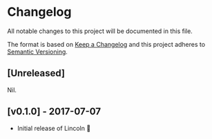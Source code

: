 # Changelog

All notable changes to this project will be documented in this file.

The format is based on [Keep a Changelog](http://keepachangelog.com/) and this project adheres to [Semantic Versioning](http://semver.org/).

## [Unreleased]

Nil.

## [v0.1.0] - 2017-07-07

- Initial release of Lincoln 🎩
